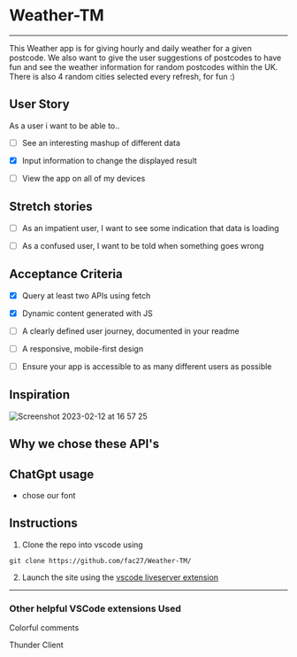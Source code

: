 # Weather-TM
---

This Weather app is for giving hourly and daily weather for a given postcode. We also want to give the user suggestions of postcodes to have fun and see the weather information for random postcodes within the UK. There is also 4 random cities selected every refresh, for fun :)

## User Story

As a user i want to be able to..

- [ ] See an interesting mashup of different data
- [x] Input information to change the displayed result
- [ ] View the app on all of my devices


## Stretch stories 

- [ ] As an impatient user, I want to see some indication that data is loading
- [ ] As a confused user, I want to be told when something goes wrong


## Acceptance Criteria 

- [x] Query at least two APIs using fetch
- [x] Dynamic content generated with JS
- [ ] A clearly defined user journey, documented in your readme
- [ ] A responsive, mobile-first design
- [ ] Ensure your app is accessible to as many different users as possible


## Inspiration

![Screenshot 2023-02-12 at 16 57 25](https://user-images.githubusercontent.com/44851616/218325225-f94ebf2f-5f2a-4ba0-a736-1aa76ab69f52.png)


## Why we chose these API's



## ChatGpt usage

- chose our font


## Instructions

1. Clone the repo into vscode using 
```
git clone https://github.com/fac27/Weather-TM/
```
2. Launch the site using the [vscode liveserver extension](https://marketplace.visualstudio.com/items?itemName=ritwickdey.LiveServer)

---
### Other helpful VSCode extensions Used

Colorful comments

Thunder Client
